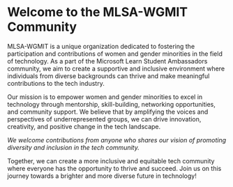 # Welcome to the MLSA-WGMIT Community

MLSA-WGMIT is a unique organization dedicated to fostering the participation and contributions of women and gender minorities in the field of technology. As a part of the Microsoft Learn Student Ambassadors community, we aim to create a supportive and inclusive environment where individuals from diverse backgrounds can thrive and make meaningful contributions to the tech industry.

Our mission is to empower women and gender minorities to excel in technology through mentorship, skill-building, networking opportunities, and community support. We believe that by amplifying the voices and perspectives of underrepresented groups, we can drive innovation, creativity, and positive change in the tech landscape.

<i> We welcome contributions from anyone who shares our vision of promoting diversity and inclusion in the tech community. </i>

Together, we can create a more inclusive and equitable tech community where everyone has the opportunity to thrive and succeed. Join us on this journey towards a brighter and more diverse future in technology!
